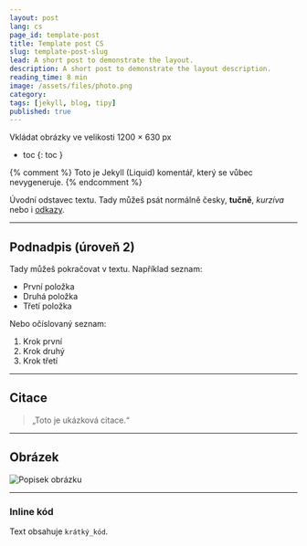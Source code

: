 ```yaml
---
layout: post
lang: cs
page_id: template-post
title: Template post CS
slug: template-post-slug
lead: A short post to demonstrate the layout.
description: A short post to demonstrate the layout description.
reading_time: 8 min
image: /assets/files/photo.png
category:
tags: [jekyll, blog, tipy]
published: true
---
```

Vkládat obrázky ve velikosti 1200 × 630 px

- toc
{: toc }

<!-- Toto je HTML komentář, vygeneruje se do HTML -->

{% comment %}
Toto je Jekyll (Liquid) komentář, který se vůbec nevygeneruje.
{% endcomment %}

Úvodní odstavec textu. Tady můžeš psát normálně česky, **tučně**, _kurzíva_ nebo i [odkazy](https://example.com).

---

## Podnadpis (úroveň 2)

Tady můžeš pokračovat v textu. Například seznam:

- První položka
- Druhá položka
- Třetí položka

Nebo očíslovaný seznam:

1. Krok první
2. Krok druhý
3. Krok třetí

---

## Citace

> „Toto je ukázková citace.“

---

## Obrázek

![Popisek obrázku](/assets/files/images/photo..png)

---

### Inline kód
Text obsahuje `krátký_kód`.
